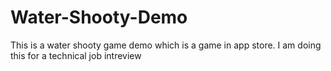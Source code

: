 # Water-Shooty-Demo
 This is a water shooty game demo which is a game in app store. I am doing this for a technical job intreview
